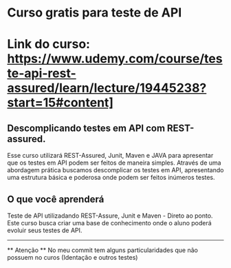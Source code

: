 # Curso gratis para teste de API


# Link do curso: https://www.udemy.com/course/teste-api-rest-assured/learn/lecture/19445238?start=15#content]

## Descomplicando testes em API com REST-assured.
  Esse curso utilizará REST-Assured, Junit, Maven e JAVA para apresentar que os testes em API podem ser feitos de maneira simples. Através de uma abordagem prática buscamos      descomplicar os testes em API, apresentando uma estrutura básica e poderosa onde podem ser feitos inúmeros testes.

## O que você aprenderá
  Teste de API utilizadando REST-Assure, Junit e Maven - Direto ao ponto.
  Este curso busca criar uma base de conhecimento onde o aluno poderá evoluir seus testes de API.
  
  
  
  --------------------------------------------------------------------------------------------------------------------------------
  
  ** Atenção **
  No meu commit tem alguns particularidades que não possuem no curos (Identação e outros testes)
